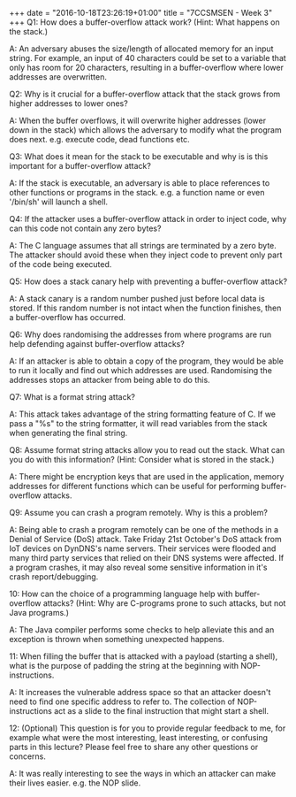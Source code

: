 +++
date = "2016-10-18T23:26:19+01:00"
title = "7CCSMSEN - Week 3"
+++
Q1: How does a buffer-overflow attack work? (Hint: What happens on the stack.)

A: An adversary abuses the size/length of allocated memory for an input string. For example, an input of 40 characters could be set to a variable that only has room for 20 characters, resulting in a buffer-overflow where lower addresses are overwritten.


Q2: Why is it crucial for a buffer-overflow attack that the stack grows from higher addresses to lower ones?

A: When the buffer overflows, it will overwrite higher addresses (lower down in the stack) which allows the adversary to modify what the program does next. e.g. execute code, dead functions etc.


Q3: What does it mean for the stack to be executable and why is is this important for a buffer-overflow attack?

A: If the stack is executable, an adversary is able to place references to other functions or programs in the stack. e.g. a function name or even '/bin/sh' will launch a shell.


Q4: If the attacker uses a buffer-overflow attack in order to inject code, why can this code not contain any zero bytes?

A: The C language assumes that all strings are terminated by a zero byte. The attacker should avoid these when they inject code to prevent only part of the code being executed.


Q5: How does a stack canary help with preventing a buffer-overflow attack?

A: A stack canary is a random number pushed just before local data is stored. If this random number is not intact when the function finishes, then a buffer-overflow has occurred.


Q6: Why does randomising the addresses from where programs are run help defending against buffer-overflow attacks?

A: If an attacker is able to obtain a copy of the program, they would be able to run it locally and find out which addresses are used. Randomising the addresses stops an attacker from being able to do this.


Q7: What is a format string attack?

A: This attack takes advantage of the string formatting feature of C. If we pass a "%s" to the string formatter, it will read variables from the stack when generating the final string.


Q8: Assume format string attacks allow you to read out the stack. What can you do with this information? (Hint: Consider what is stored in the stack.)

A: There might be encryption keys that are used in the application, memory addresses for different functions which can be useful for performing buffer-overflow attacks.


Q9: Assume you can crash a program remotely. Why is this a problem?

A: Being able to crash a program remotely can be one of the methods in a Denial of Service (DoS) attack. Take Friday 21st October's DoS attack from IoT devices on DynDNS's name servers. Their services were flooded and many third party services that relied on their DNS systems were affected. If a program crashes, it may also reveal some sensitive information in it's crash report/debugging.


10: How can the choice of a programming language help with buffer-overflow attacks? (Hint: Why are C-programs prone to such attacks, but not Java programs.)

A: The Java compiler performs some checks to help alleviate this and an exception is thrown when something unexpected happens.


11: When filling the buffer that is attacked with a payload (starting a shell), what is the purpose of padding the string at the beginning with NOP-instructions.

A: It increases the vulnerable address space so that an attacker doesn't need to find one specific address to refer to. The collection of NOP-instructions act as a slide to the final instruction that might start a shell.


12: (Optional) This question is for you to provide regular feedback to me, for example what were the most interesting, least interesting, or confusing parts in this lecture? Please feel free to share any other questions or concerns.

A: It was really interesting to see the ways in which an attacker can make their lives easier. e.g. the NOP slide.
